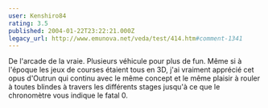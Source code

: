 ```yaml
---
user: Kenshiro84
rating: 3.5
published: 2004-01-22T23:22:21.000Z
legacy_url: http://www.emunova.net/veda/test/414.htm#comment-1341
---
```

De l'arcade de la vraie. Plusieurs véhicule pour plus de fun. Même si à l'époque les jeux de courses étaient tous en 3D, j'ai vraiment apprécié cet opus d'Outrun qui continu avec le même concept et le même plaisir à rouler à toutes blindes à travers les différents stages jusqu'à ce que le chronomètre vous indique le fatal 0\.